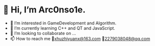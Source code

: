 # 👋 Hi, I’m Arc0nso1e.
- 👀 I’m interested in GameDevelopment and Algorithm.
- 🌱 I’m currently learning C++ and QT and JavaScript.
- 💞️ I’m looking to collaborate on ...
- 📫 How to reach me 📧xhuzhiyuanx@163.com 📧2279038048@qq.com

<!---
Arc0nso1e/Arc0nso1e is a ✨ special ✨ repository because its `README.md` (this file) appears on your GitHub profile.
You can click the Preview link to take a look at your changes.
--->
